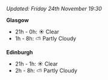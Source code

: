 *Updated: Friday 24th November 19:30*

**Glasgow**

* 21h - 0h: :sunny: Clear
* 1h - 8h: :partly_sunny: Partly Cloudy

**Edinburgh**

* 21h - 1h: :sunny: Clear
* 2h - 8h: :partly_sunny: Partly Cloudy
